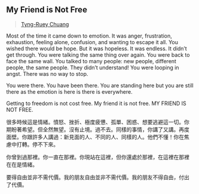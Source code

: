 ## My Friend is Not Free

> [Tyng-Ruey Chuang](../appendix/attributions.html#tyng-ruey-chuang)

<p>Most of the time it came down to emotion. It was anger, frustration,
exhaustion, feeling alone, confusion, and wanting to escape it
all. You wished there would be hope. But it was hopeless. It was
endless. It didn’t get through. You were talking the same thing over
again. You were back to face the same wall. You talked to many people:
new people, different people, the same people. They didn’t understand!
You were looping in angst. There was no way to stop.</p>

<p>You were there. You have been there. You are standing here but you are
still there as the emotion is here is there is everywhere.</p>

<p>Getting to freedom is not cost free. My friend it is not free. MY
FRIEND IS NOT FREE.</p>

<p>很多時候這是情緒。憤怒、挫折、極度疲憊、孤單、困惑、想要逃避這一切。你
期盼著希望。但全然無望。沒有止境。過不去。同樣的事情，你講了又講。再度
面壁。你跟許多人講過：新見面的人、不同的人、同樣的人。他們不懂！你在焦
慮中打轉。停不下來。</p>

<p>你曾到過那裡。你一直在那裡。你現站在這裡，但你還處於那裡，在這裡在那裡
在在是情緒。</p>

<p>要得自由並非不需代價。我的朋友自由並非不需代價。我的朋友不得自由，付出
了代價。</p>
